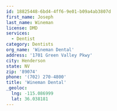 ```yaml
---
id: 18825448-6bd4-4ff6-9e01-b09a4ab3807d
first_name: Joseph
last_name: Wineman
license: DMD
services:
  - Dentist
category: Dentists
org_name: 'Wineman Dental'
address: '1701 Green Valley Pkwy'
city: Henderson
state: NV
zip: '89074'
phone: '(702) 270-4800'
title: 'Wineman Dental'
_geoloc:
  lng: -115.086999
  lat: 36.038181
---
```

